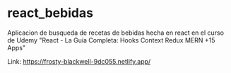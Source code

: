 # react_bebidas

Aplicacion de busqueda de recetas de bebidas hecha en react en el curso de Udemy "React - La Guía Completa: Hooks Context Redux MERN +15 Apps"

Link: https://frosty-blackwell-9dc055.netlify.app/